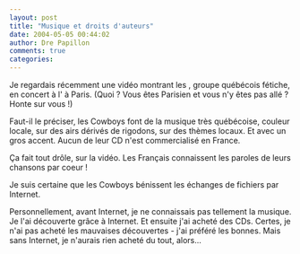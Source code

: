 ```yaml
---
layout: post
title: "Musique et droits d'auteurs"
date: 2004-05-05 00:44:02
author: Dre Papillon
comments: true
categories: 
---
```



Je regardais récemment une vidéo montrant les , groupe québécois fétiche, en concert à l' à Paris.  (Quoi ?  Vous êtes Parisien et vous n'y êtes pas allé ?  Honte sur vous !)

Faut-il le préciser, les Cowboys font de la musique très québécoise, couleur locale, sur des airs dérivés de rigodons, sur des thèmes locaux.  Et avec un gros accent.  Aucun de leur CD n'est commercialisé en France.

Ça fait tout drôle, sur la vidéo.  Les Français connaissent les paroles de leurs chansons par coeur !

Je suis certaine que les Cowboys bénissent les échanges de fichiers par Internet.

Personnellement, avant Internet, je ne connaissais pas tellement la musique.  Je l'ai découverte grâce à Internet.  Et ensuite j'ai acheté des CDs.  Certes, je n'ai pas acheté les mauvaises découvertes - j'ai préféré les bonnes.  Mais sans Internet, je n'aurais rien acheté du tout, alors...